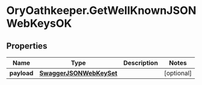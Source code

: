 # OryOathkeeper.GetWellKnownJSONWebKeysOK

## Properties

| Name        | Type                                                | Description | Notes      |
| ----------- | --------------------------------------------------- | ----------- | ---------- |
| **payload** | [**SwaggerJSONWebKeySet**](SwaggerJSONWebKeySet.md) |             | [optional] |
